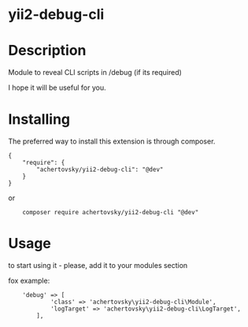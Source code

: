 # yii2-debug-cli

Description
======

Module to reveal CLI scripts in /debug (if its required)

I hope it will be useful for you. 


Installing
======
The preferred way to install this extension is through composer.

```
{
	"require": {
	    "achertovsky/yii2-debug-cli": "@dev"
    }
}
```

or

```
	composer require achertovsky/yii2-debug-cli "@dev"
```

Usage
======

to start using it - please, add it to your modules section

fox example: 
```
 	'debug' => [
            'class' => 'achertovsky\yii2-debug-cli\Module',
            'logTarget' => 'achertovsky\yii2-debug-cli\LogTarget',
        ],
```

